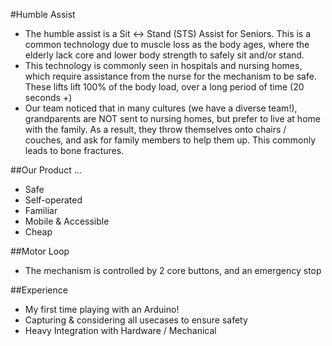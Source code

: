 #Humble Assist
- The humble assist is a Sit <-> Stand (STS) Assist for Seniors. This is a common technology due to muscle loss as the body ages, where the elderly lack core and lower body strength to safely sit and/or stand.
- This technology is commonly seen in hospitals and nursing homes, which require assistance from the nurse for the mechanism to be safe. These lifts lift 100% of the body load, over a long period of time (20 seconds +)
- Our team noticed that in many cultures (we have a diverse team!), grandparents are NOT sent to nursing homes, but prefer to live at home with the family. As a result, they throw themselves onto chairs / couches, and ask for family members to help them up. This commonly leads to bone fractures.

##Our Product ...
- Safe
- Self-operated
- Familiar
- Mobile & Accessible
- Cheap

##Motor Loop
- The mechanism is controlled by 2 core buttons, and an emergency stop

##Experience
- My first time playing with an Arduino!
- Capturing & considering all usecases to ensure safety
- Heavy Integration with Hardware / Mechanical